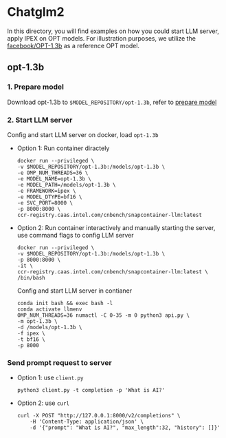 # Chatglm2

In this directory, you will find examples on how you could start LLM server, apply IPEX on OPT models. For illustration purposes, we utilize the [facebook/OPT-1.3b](https://huggingface.co/facebook/opt-1.3b) as a reference OPT model.

## opt-1.3b

### 1. Prepare model

Download opt-1.3b to `$MODEL_REPOSITORY/opt-1.3b`, refer to [prepare model](../../../doc/prepare_model.md)

### 2. Start LLM server

Config and start LLM server on docker, load `opt-1.3b`

- Option 1: Run container diractely

    ```shell
    docker run --privileged \
    -v $MODEL_REPOSITORY/opt-1.3b:/models/opt-1.3b \
    -e OMP_NUM_THREADS=36 \
    -e MODEL_NAME=opt-1.3b \
    -e MODEL_PATH=/models/opt-1.3b \
    -e FRAMEWORK=ipex \
    -e MODEL_DTYPE=bf16 \
    -e SVC_PORT=8000 \
    -p 8000:8000 \
    ccr-registry.caas.intel.com/cnbench/snapcontainer-llm:latest
    ```

- Option 2: Run container interactively and manually starting the server, use command flags to config LLM server

    ```shell
    docker run --privileged \
    -v $MODEL_REPOSITORY/opt-1.3b:/models/opt-1.3b \
    -p 8000:8000 \
    -it \
    ccr-registry.caas.intel.com/cnbench/snapcontainer-llm:latest \
    /bin/bash
    ```

    Config and start LLM server in contianer

    ```shell
    conda init bash && exec bash -l
    conda activate llmenv
    OMP_NUM_THREADS=36 numactl -C 0-35 -m 0 python3 api.py \
    -m opt-1.3b \
    -d /models/opt-1.3b \
    -f ipex \
    -t bf16 \
    -p 8000
    ```

### Send prompt request to server

- Option 1: use `client.py`

    ```shell
    python3 client.py -t completion -p 'What is AI?'
    ```

- Option 2: use `curl`

    ```shell
    curl -X POST "http://127.0.0.1:8000/v2/completions" \
        -H 'Content-Type: application/json' \
        -d '{"prompt": "What is AI?", "max_length":32, "history": []}'
    ```
